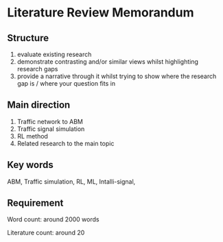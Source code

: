 # Literature Review Memorandum

## Structure

1. evaluate existing research
2. demonstrate contrasting and/or similar views whilst highlighting research gaps
3. provide a narrative through it whilst trying to show where the research gap is / where your question fits in

## Main direction

1. Traffic network to ABM
2. Traffic signal simulation
3. RL method
4. Related research to the main topic

## Key words

ABM, Traffic simulation, RL, ML, Intalli-signal,

## Requirement

Word count: around 2000 words

Literature count: around 20
